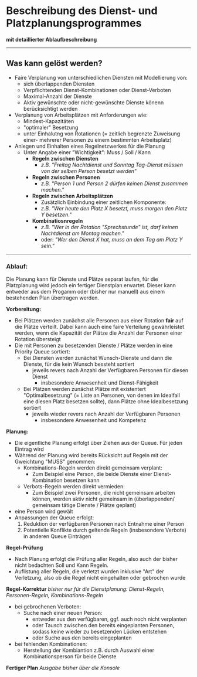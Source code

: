 # Beschreibung des Dienst- und Platzplanungsprogrammes
**mit detaillierter Ablaufbeschreibung** 

---

## Was kann gelöst werden?
- Faire Verplanung von unterschiedlichen Diensten mit Modellierung von:
    - sich überlappenden Diensten
    - Verpflichtenden Dienst-Kombinationen oder Dienst-Verboten
    - Maximal-Anzahl der Dienste
    - Aktiv gewünschte oder nicht-gewünschte Dienste könenn berücksichtigt werden
- Verplanung von Arbeitsplätzen mit Anforderungen wie:
    - Mindest-Kapazitäten
    - "optimaler" Besetzung
    - unter Einhalutng von Rotationen (= zeitlich begrenzte Zuweisung einer- mehrerer Personen zu einem bestimmten Arbeitsplatz)
- Anlegen und Einhalten eines Regelnetzwerkes für die Planung
    - Unter Angabe einer "Wichtigkeit": Muss / Soll / Kann
        - **Regeln zwischen Diensten**
            - *z.B. "Freitag Nachtdienst und Sonntag Tag-Dienst müssen von der selben Person besetzt werden"*
        - **Regeln zwischen Personen**
            - *z.B. "Person 1 und Person 2 dürfen keinen Dienst zusammen machen."*
        - **Regeln zwischen Arbeitsplätzen**
            - Zusätzlich Einbindung einer zeitlichen Komponente:
            - *z.B. "Wer heute den Platz X besetzt, muss morgen den Platz Y besetzen."*
        - **Kombinatiosnregeln**
            - *z.B. "Wer in der Rotation "Sprechstunde" ist, darf keinen Nachtdienst am Montag machen."*
            - oder: *"Wer den Dienst X hat, muss an dem Tag am Platz Y sein."*

---

### Ablauf:
Die Planung kann für Dienste und Plätze separat laufen, für die Platzplanung wird jedoch ein fertiger Dienstplan erwartet. Dieser kann entweder aus dem Progamm oder
(bisher nur manuell) aus einem bestehenden Plan übertragen werden.

**Vorbereitung:**

- Bei Plätzen werden zunächst alle Personen aus einer Rotation **fair** auf die Plätze verteilt. Dabei kann auch eine faire Verteilung gewährleistet werden, wenn die Kapazität der Plätze die Anzahl der Personen einer Rotation übersteigt
- Die mit Personen zu besetzenden Dienste / Plätze werden in eine Priority Queue sortiert:
    - Bei Diensten werden zunächst Wunsch-Dienste und dann die Dienste, für die kein Wunsch bessteht sortiert
        - jeweils revers nach Anzahl der Verfügbaren Personen für diesen Dienst
            - insbesondere Anwesenheit und Dienst-Fähigkeit
    - Bei Plätzen werden zunächst Plätze mit existentert "Optimalbesetzung" (= Liste an Personen, von denen im Idealfall eine diesen Platz besetzen sollte), dann Plätze ohne Idealbesetzung sortiert
        - jeweils wieder revers nach Anzahl der Verfügbaren Personen
            - insbesondere Anwesenheit und Kompetenz

**Planung:**
- Die eigentliche Planung erfolgt über Ziehen aus der Queue. Für jeden Eintrag wird
- Während der Planung wird bereits Rücksicht auf Regeln mit der Gweichtung "MUSS" genommen:
    - Kombinations-Regeln werden direkt gemeinsam verplant:
        - Zum Beispiel eine Person, die beide Dienste einer Dienst-Kombination besetzen kann
    - Verbots-Regeln werden direkt vermieden:
        - Zum Beispiel zwei Personen, die nicht gemeinsam arbeiten können, werden aktiv nicht gemeinsam in (überlappenden/ gemeinsam tätige Dienste / Plätze geplant)
- eine Person wird gewält
- Anpassungen der Queue erfolgt:
    1. Reduktion der verfügbaren Personen nach Entnahme einer Person
    2. Potentielle Konflikte durch geltende Regeln (insbesondere Verbote) in anderen Queue Einträgen


**Regel-Prüfung**
- Nach Planung erfolgt die Prüfung aller Regeln, also auch der bisher nicht bedachten Soll und Kann Regeln.
- Auflistung aller Regeln, die verletzt wurden inklusive "Art" der Verletzung, also ob die Regel nicht eingehalten oder gebrochen wurde

**Regel-Korrektur**
*bisher nur für die Dienstplanung: Dienst-Regeln, Personen-Regeln, Kombinations-Regeln*
- bei gebrochenen Verboten:
    - Suche nach einer neuen Person:
        - entweder aus den verfügbaren, ggf. auch noch nicht verplanten
        - oder Tausch zwischen den bereits eingeplanten Personen, sodass keine wieder zu besetzenden Lücken entstehen
        - oder Suche aus den bereits eingeplanten
- bei fehlenden Kombinationen:
    - Herstellung der Kombiantion z.B. durch Auswahl einer Kombinationsperson für beide Dienste

**Fertiger Plan**
*Ausgabe bisher über die Konsole*
